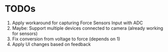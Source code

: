 # TODOs

1. Apply workaround for capturing Force Sensors Input with ADC
2. Maybe: Support multiple devices connected to camera (already working for sensors)
3. Fix conversion from voltage to force (depends on 1)
4. Apply UI changes based on feedback 
